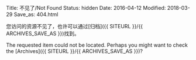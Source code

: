 Title: 不见了/Not Found
Status: hidden
Date: 2016-04-12
Modified: 2018-03-29
Save_as: 404.html

您访问的资源不见了，也许可以通过[归档]({{ SITEURL }}/{{ ARCHIVES_SAVE_AS }})找到。

The requested item could not be located. Perhaps you might want to check the [Archives]({{ SITEURL }}/{{ ARCHIVES_SAVE_AS }})?
